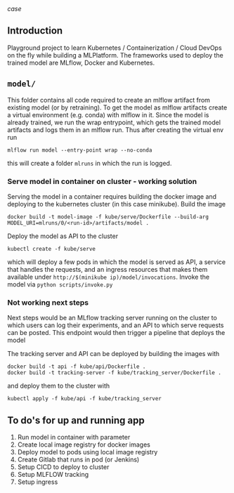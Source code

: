 _case_

## Introduction

Playground project to learn Kubernetes / Containerization / Cloud DevOps on the fly while building a MLPlatform. 
The frameworks used to deploy the trained model are MLflow, Docker and Kubernetes. 

## `model/`

This folder contains all code required to create an mlflow artifact from existing model (or by retraining). 
To get the model as mlflow artifacts create a virtual environment (e.g. conda) with mlflow in it. Since the model
is already trained, we run the wrap entrypoint, which gets the trained model artifacts and logs them in an mlflow run. 
Thus after creating the virtual env run

```commandline
mlflow run model --entry-point wrap --no-conda
```
this will create a folder `mlruns` in which the run is logged.

### Serve model in container on cluster - working solution 

Serving the model in a container requires building the docker image and deploying to the kubernetes cluster (in this case minikube).
Build the image
```commandline
docker build -t model-image -f kube/serve/Dockerfile --build-arg MODEL_URI=mlruns/0/<run-id>/artifacts/model .
```
Deploy the model as API to the cluster
```commandline
kubectl create -f kube/serve
```
which will deploy a few pods in which the model is served as API, a service that handles the requests,
and an ingress resources that makes them available under `http://$(minikube ip)/model/invocations`. Invoke the model
via `python scripts/invoke.py`

### Not working next steps

Next steps would be an MLflow tracking server running on the cluster to which users can log their experiments, and
an API to which serve requests can be posted. This endpoint would then trigger a pipeline that deploys the model

The tracking server and API can be deployed by building the images with
```commandline
docker build -t api -f kube/api/Dockerfile .
docker build -t tracking-server -f kube/tracking_server/Dockerfile .
```
and deploy them to the cluster with
```commandline
kubectl apply -f kube/api -f kube/tracking_server
```


## To do's for up and running app
1. Run model in container with parameter
2. Create local image registry for docker images
3. Deploy model to pods using local image registry
4. Create Gitlab that runs in pod (or Jenkins)
5. Setup CICD to deploy to cluster
6. Setup MLFLOW tracking
7. Setup ingress
